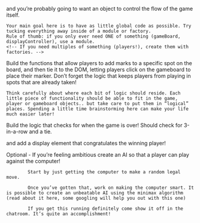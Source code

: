 <!-- Set up your project with HTML, CSS and Javascript files and get the Git repo all set up. -->

<!-- You’re going to store the gameboard as an array inside of a Gameboard object, so start there!  -->
<!-- Your players are also going to be stored in objects…  -->
and you’re probably going to want an object to control the flow of the game itself.

    Your main goal here is to have as little global code as possible. Try tucking everything away inside of a module or factory. 
    Rule of thumb: if you only ever need ONE of something (gameBoard, displayController), use a module. 
    <!-- If you need multiples of something (players!), create them with factories. -->

<!-- Set up your HTML and write a JavaScript function that will render the contents of the gameboard array to the webpage (for now you can just manually fill in the array with "X"s and "O"s) -->

Build the functions that allow players to add marks to a specific spot on the board, and then tie it to the DOM, letting players click on the gameboard to place their marker. Don’t forget the logic that keeps players from playing in spots that are already taken!

    Think carefully about where each bit of logic should reside. Each little piece of functionality should be able to fit in the game, player or gameboard objects.. but take care to put them in “logical” places. Spending a little time brainstorming here can make your life much easier later!

Build the logic that checks for when the game is over! Should check for 3-in-a-row and a tie.

<!-- Clean up the interface to allow players to put in their names, include a button to start/restart the game --> and add a display element that congratulates the winning player!













Optional - If you’re feeling ambitious create an AI so that a player can play against the computer!

            Start by just getting the computer to make a random legal move.

            Once you’ve gotten that, work on making the computer smart. It is possible to create an unbeatable AI using the minimax algorithm (read about it here, some googling will help you out with this one)

            If you get this running definitely come show it off in the chatroom. It’s quite an accomplishment!